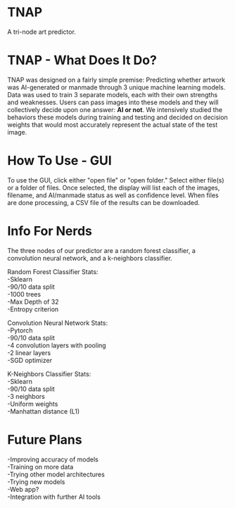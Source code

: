 # TNAP
A tri-node art predictor.

# TNAP - What Does It Do?
TNAP was designed on a fairly simple premise: Predicting whether artwork was AI-generated or manmade through 3 unique machine learning models. Data was used to train 3 separate models, each with their own strengths and weaknesses. Users can pass images into these models and they will collectively decide upon one answer: **AI or not**. We intensively studied the behaviors these models during training and testing and decided on decision weights that would most accurately represent the actual state of the test image.

# How To Use - GUI
To use the GUI, click either "open file" or "open folder." Select either file(s) or a folder of files. Once selected, the display will list each of the images, filename, and AI/manmade status as well as confidence level. When files are done processing, a CSV file of the results can be downloaded.

# Info For Nerds
The three nodes of our predictor are a random forest classifier, a convolution neural network, and a k-neighbors classifier.  
  
Random Forest Classifier Stats:  
  -Sklearn  
  -90/10 data split  
  -1000 trees  
  -Max Depth of 32  
  -Entropy criterion  
    
Convolution Neural Network Stats:  
  -Pytorch  
  -90/10 data split  
  -4 convolution layers with pooling  
  -2 linear layers  
  -SGD optimizer  
  
 K-Neighbors Classifier Stats:  
  -Sklearn  
  -90/10 data split  
  -3 neighbors  
  -Uniform weights  
  -Manhattan distance (L1)  
    
# Future Plans  
-Improving accuracy of models  
  -Training on more data  
  -Trying other model architectures  
  -Trying new models  
-Web app?  
-Integration with further AI tools  
